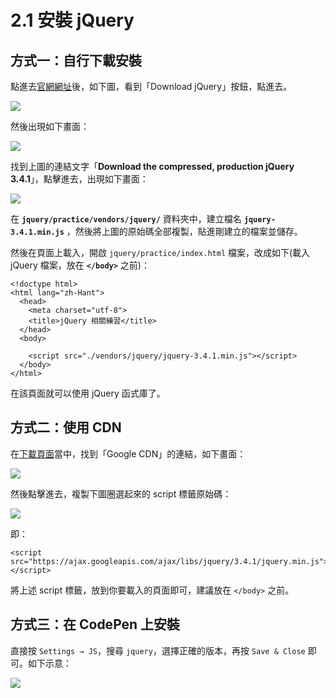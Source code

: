 # 2.1 安裝 jQuery

## 方式一：自行下載安裝

點進去[官網網址](https://jquery.com)後，如下圖，看到「Download jQuery」按鈕，點進去。

![](<../.gitbook/assets/jquery\_download (1).png>)

然後出現如下畫面：

![](../.gitbook/assets/jquery\_download\_link.png)

找到上圖的連結文字「**Download the compressed, production jQuery 3.4.1**」，點擊進去，出現如下畫面：

![](../.gitbook/assets/jquery\_sourcecode.png)



在 **`jquery/practice/vendors/jquery/`** 資料夾中，建立檔名 **`jquery-3.4.1.min.js`** ，然後將上圖的原始碼全部複製，貼進剛建立的檔案並儲存。

然後在頁面上載入，開啟 `jquery/practice/index.html` 檔案，改成如下(載入 jQuery 檔案，放在 **`</body>`** 之前)：

```markup
<!doctype html>
<html lang="zh-Hant">
  <head>
    <meta charset="utf-8">
    <title>jQuery 相關練習</title>
  </head>
  <body>
    
    <script src="./vendors/jquery/jquery-3.4.1.min.js"></script>
  </body>
</html>
```

在該頁面就可以使用 jQuery 函式庫了。



## 方式二：使用 CDN

在[下載頁面](https://jquery.com/download/)當中，找到「Google CDN」的連結，如下畫面：

![](../.gitbook/assets/jquery\_google\_cdn.png)

然後點擊進去，複製下圖圈選起來的 script 標籤原始碼：

![](../.gitbook/assets/jquery\_google\_cdn\_3.png)

即：

```markup
<script src="https://ajax.googleapis.com/ajax/libs/jquery/3.4.1/jquery.min.js"></script>
```

將上述 script 標籤，放到你要載入的頁面即可，建議放在 `</body>` 之前。



## 方式三：在 CodePen 上安裝

直接按 `Settings → JS`，搜尋 `jquery`，選擇正確的版本，再按 `Save & Close` 即可。如下示意：

![](../.gitbook/assets/jquery\_cdn\_save.png)





